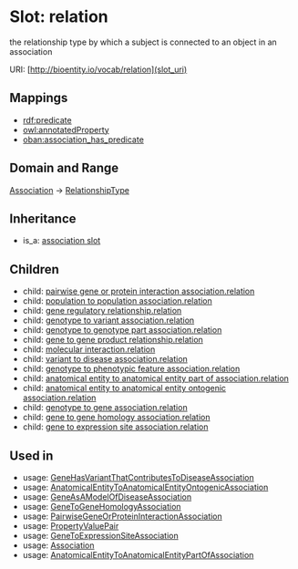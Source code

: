 # Slot: relation


the relationship type by which a subject is connected to an object in an association

URI: [http://bioentity.io/vocab/relation](slot_uri)
## Mappings

 * [rdf:predicate](http://purl.obolibrary.org/obo/rdf_predicate)
 * [owl:annotatedProperty](http://purl.obolibrary.org/obo/owl_annotatedProperty)
 * [oban:association_has_predicate](http://purl.obolibrary.org/obo/oban_association_has_predicate)
## Domain and Range

[Association](Association.md) -> [RelationshipType](RelationshipType.md)
## Inheritance

 *  is_a: [association slot](association_slot.md)
## Children

 *  child: [pairwise gene or protein interaction association.relation](pairwise_gene_or_protein_interaction_association_relation.md)
 *  child: [population to population association.relation](population_to_population_association_relation.md)
 *  child: [gene regulatory relationship.relation](gene_regulatory_relationship_relation.md)
 *  child: [genotype to variant association.relation](genotype_to_variant_association_relation.md)
 *  child: [genotype to genotype part association.relation](genotype_to_genotype_part_association_relation.md)
 *  child: [gene to gene product relationship.relation](gene_to_gene_product_relationship_relation.md)
 *  child: [molecular interaction.relation](molecular_interaction_relation.md)
 *  child: [variant to disease association.relation](variant_to_disease_association_relation.md)
 *  child: [genotype to phenotypic feature association.relation](genotype_to_phenotypic_feature_association_relation.md)
 *  child: [anatomical entity to anatomical entity part of association.relation](anatomical_entity_to_anatomical_entity_part_of_association_relation.md)
 *  child: [anatomical entity to anatomical entity ontogenic association.relation](anatomical_entity_to_anatomical_entity_ontogenic_association_relation.md)
 *  child: [genotype to gene association.relation](genotype_to_gene_association_relation.md)
 *  child: [gene to gene homology association.relation](gene_to_gene_homology_association_relation.md)
 *  child: [gene to expression site association.relation](gene_to_expression_site_association_relation.md)
## Used in

 *  usage: [GeneHasVariantThatContributesToDiseaseAssociation](GeneHasVariantThatContributesToDiseaseAssociation.md)
 *  usage: [AnatomicalEntityToAnatomicalEntityOntogenicAssociation](AnatomicalEntityToAnatomicalEntityOntogenicAssociation.md)
 *  usage: [GeneAsAModelOfDiseaseAssociation](GeneAsAModelOfDiseaseAssociation.md)
 *  usage: [GeneToGeneHomologyAssociation](GeneToGeneHomologyAssociation.md)
 *  usage: [PairwiseGeneOrProteinInteractionAssociation](PairwiseGeneOrProteinInteractionAssociation.md)
 *  usage: [PropertyValuePair](PropertyValuePair.md)
 *  usage: [GeneToExpressionSiteAssociation](GeneToExpressionSiteAssociation.md)
 *  usage: [Association](Association.md)
 *  usage: [AnatomicalEntityToAnatomicalEntityPartOfAssociation](AnatomicalEntityToAnatomicalEntityPartOfAssociation.md)
